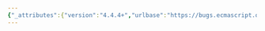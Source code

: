 ```yaml
---
{"_attributes":{"version":"4.4.4+","urlbase":"https://bugs.ecmascript.org/","maintainer":"dherman@mozilla.com"},"bug":{"bug_id":94,"creation_ts":"2011-04-18 15:32:00 -0700","short_desc":"15.1.2.1.1 definition of Direct Eval need to be more explicit","delta_ts":"2015-10-04 09:10:02 -0700","product":"ECMA-262, Editions 5 and 5.1","component":"technical content","version":"Edition 5.1","rep_platform":"PC","op_sys":"Mac OS","bug_status":"RESOLVED","resolution":"FIXED","priority":"Normal","bug_severity":"normal","blocked":151,"everconfirmed":true,"reporter":{"uid":"allen","name":"Allen Wirfs-Brock"},"assigned_to":{"uid":"allen","name":"Allen Wirfs-Brock"},"cc":"brterlso","long_desc":[{"commentid":190,"comment_count":0,"who":{"uid":"allen","name":"Allen Wirfs-Brock"},"bug_when":"2011-04-18 15:32:16 -0700","thetext":"In the last paragraph, clarify that we are talking about the original value of 'eval' for the global object that is in scope."},{"commentid":14778,"comment_count":1,"who":{"uid":"brterlso","name":"Brian Terlson"},"bug_when":"2015-10-04 09:10:02 -0700","thetext":"This seems completely unambiguous in ES2015."}]}}
---
```

